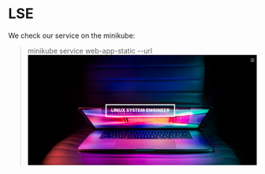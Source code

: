 # LSE
We check our service on the minikube: 
> minikube service web-app-static --url
![alt text](https://github.com/vitaliy-developer/LSE/blob/main/img/img101.png)
